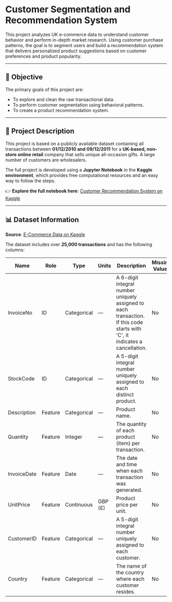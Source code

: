 # Customer Segmentation and Recommendation System

This project analyzes UK e-commerce data to understand customer behavior and perform in-depth market research. Using customer purchase patterns, the goal is to segment users and build a recommendation system that delivers personalized product suggestions based on customer preferences and product popularity.

---

## 📌 Objective

The primary goals of this project are:

- To explore and clean the raw transactional data.
- To perform customer segmentation using behavioral patterns.
- To create a product recommendation system.

---

## 📂 Project Description

This project is based on a publicly available dataset containing all transactions between **01/12/2010 and 09/12/2011** for a **UK-based, non-store online retail** company that sells unique all-occasion gifts. A large number of customers are wholesalers.

The full project is developed using a **Jupyter Notebook** in the **Kaggle environment**, which provides free computational resources and an easy way to follow the steps.

👉 **Explore the full notebook here**: [Customer Recommendation System on Kaggle](https://www.kaggle.com/code/tusharbaweja/customer-recommendation-system)

---

## 📊 Dataset Information

**Source**: [E-Commerce Data on Kaggle](https://www.kaggle.com/datasets/carrie1/ecommerce-data)

The dataset includes over **25,000 transactions** and has the following columns:

| Name        | Role    | Type        | Units    | Description                                                                                   | Missing Values |
|-------------|---------|-------------|----------|-----------------------------------------------------------------------------------------------|----------------|
| InvoiceNo   | ID      | Categorical | —        | A 6-digit integral number uniquely assigned to each transaction. If this code starts with 'C', it indicates a cancellation. | No             |
| StockCode   | ID      | Categorical | —        | A 5-digit integral number uniquely assigned to each distinct product.                         | No             |
| Description | Feature | Categorical | —        | Product name.                                                                                 | No             |
| Quantity    | Feature | Integer     | —        | The quantity of each product (item) per transaction.                                          | No             |
| InvoiceDate | Feature | Date        | —        | The date and time when each transaction was generated.                                        | No             |
| UnitPrice   | Feature | Continuous  | GBP (£)  | Product price per unit.                                                                       | No             |
| CustomerID  | Feature | Categorical | —        | A 5-digit integral number uniquely assigned to each customer.                                 | No             |
| Country     | Feature | Categorical | —        | The name of the country where each customer resides.                                          | No             |


